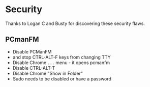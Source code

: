 # Security

Thanks to Logan C and Busty for discovering these security flaws.

## PCmanFM

- Disable PCManFM 
- and stop CTRL-ALT-F<n> keys from changing TTY
- Disable Chrome `...` menu - it opens pcmanfm
- Disable CTRL-ALT-T
- Disable Chrome "Show in Folder"
- Sudo needs to be disabled or have a password
